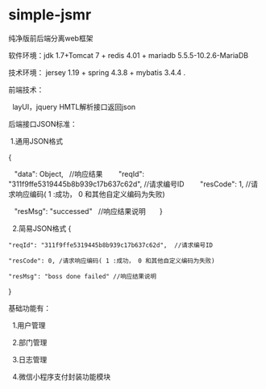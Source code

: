 # simple-jsmr

纯净版前后端分离web框架 

 软件环境：jdk 1.7+Tomcat 7 + redis 4.01 + mariadb 5.5.5-10.2.6-MariaDB
 
 技术环境： jersey 1.19 + spring 4.3.8 + mybatis 3.4.4  .
 
 前端技术：
  
   layUI，jquery HMTL解析接口返回json
   
 后端接口JSON标准：
 
  1.通用JSON格式 
  
   {
   
    "data": Object,   //响应结果
    
    "reqId": "311f9ffe5319445b8b939c17b637c62d", //请求编号ID
    
    "resCode": 1,  //请求响应编码( 1 :成功， 0 和其他自定义编码为失败)
    
    "resMsg": "successed"   //响应结果说明
    
   }
   
   2.简易JSON格式
   {
   
    "reqId": "311f9ffe5319445b8b939c17b637c62d",  //请求编号ID
    
    "resCode": 0, /请求响应编码( 1 :成功， 0 和其他自定义编码为失败)
    
    "resMsg": "boss done failed" //响应结果说明
    
   }
   
基础功能有：

   1.用户管理
   
   2.部门管理
   
   3.日志管理
   
   4.微信小程序支付封装功能模块
   
   
